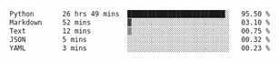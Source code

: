 <!--START_SECTION:waka-->

```txt
Python       26 hrs 49 mins  ████████████████████████░   95.50 %
Markdown     52 mins         ▓░░░░░░░░░░░░░░░░░░░░░░░░   03.10 %
Text         12 mins         ▒░░░░░░░░░░░░░░░░░░░░░░░░   00.75 %
JSON         5 mins          ░░░░░░░░░░░░░░░░░░░░░░░░░   00.32 %
YAML         3 mins          ░░░░░░░░░░░░░░░░░░░░░░░░░   00.23 %
```

<!--END_SECTION:waka-->
